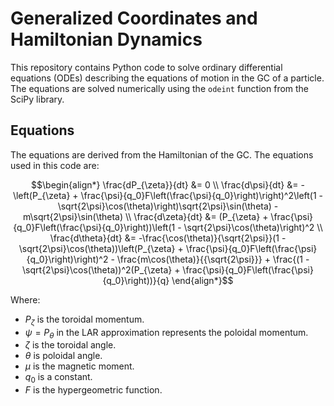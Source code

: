 # Generalized Coordinates and Hamiltonian Dynamics

This repository contains Python code to solve ordinary differential equations (ODEs) describing the equations of motion in the GC of a particle. The equations are solved numerically using the `odeint` function from the SciPy library.

## Equations

The equations are derived from the Hamiltonian of the GC. The equations used in this code are:

```math
\begin{align*}
\frac{dP_{\zeta}}{dt} &= 0 \\
\frac{d\psi}{dt} &= -\left(P_{\zeta} + \frac{\psi}{q_0}F\left(\frac{\psi}{q_0}\right)\right)^2\left(1 - \sqrt{2\psi}\cos(\theta)\right)\sqrt{2\psi}\sin(\theta) - m\sqrt{2\psi}\sin(\theta) \\
\frac{d\zeta}{dt} &= (P_{\zeta} + \frac{\psi}{q_0}F\left(\frac{\psi}{q_0}\right))\left(1 - \sqrt{2\psi}\cos(\theta)\right)^2 \\
\frac{d\theta}{dt} &= -\frac{\cos(\theta)}{\sqrt{2\psi}}(1 - \sqrt{2\psi}\cos(\theta))\left(P_{\zeta} + \frac{\psi}{q_0}F\left(\frac{\psi}{q_0}\right)\right)^2 - \frac{m\cos(\theta)}{{\sqrt{2\psi}}} + \frac{(1 - \sqrt{2\psi}\cos(\theta))^2(P_{\zeta} + \frac{\psi}{q_0}F\left(\frac{\psi}{q_0}\right))}{q}
\end{align*}
```

Where:
- $P_{\zeta}$ is the toroidal momentum.
- $\psi = P_{\theta}$ in the LAR approximation represents the poloidal momentum.
- $\zeta$ is the toroidal angle.
- $\theta$ is poloidal angle.
- $\mu$ is the magnetic moment.
- $q_0$ is a constant.
- $F$ is the hypergeometric function.

